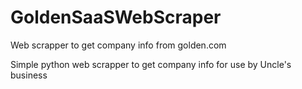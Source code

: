 # GoldenSaaSWebScraper
Web scrapper to get company info from golden.com

Simple python web scrapper to get company info for use by Uncle's business
